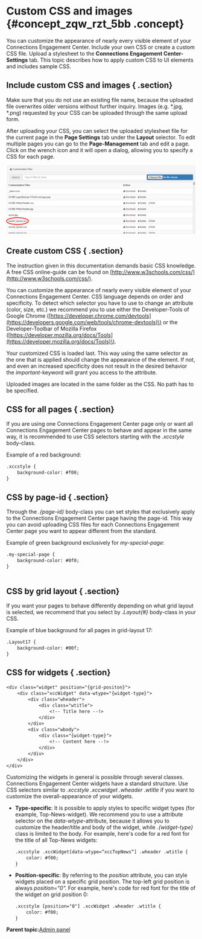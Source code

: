 # Custom CSS and images {#concept_zqw_rzt_5bb .concept}

You can customize the appearance of nearly every visible element of your Connections Engagement Center. Include your own CSS or create a custom CSS file. Upload a stylesheet to the **Connections Engagement Center-Settings** tab. This topic describes how to apply custom CSS to UI elements and includes sample CSS.

## Include custom CSS and images { .section}

Make sure that you do not use an existing file name, because the uploaded file overwrites older versions without further inquiry. Images \(e.g. \*.jpg, \*.png\) requested by your CSS can be uploaded through the same upload form.

After uploading your CSS, you can select the uploaded stylesheet file for the current page in the **Page Settings** tab under the **Layout** selector. To edit multiple pages you can go to the **Page-Management** tab and edit a page. Click on the wrench icon and it will open a dialog, allowing you to specify a CSS for each page.

![Including custom images](images/image007.png)

## Create custom CSS { .section}

The instruction given in this documentation demands basic CSS knowledge. A free CSS online-guide can be found on [http://www.w3schools.com/css/](http://www.w3schools.com/css/).

You can customize the appearance of nearly every visible element of your Connections Engagement Center. CSS language depends on order and specificity. To detect which selector you have to use to change an attribute \(color, size, etc.\) we recommend you to use either the Developer-Tools of Google Chrome \([https://developer.chrome.com/devtools](https://developers.google.com/web/tools/chrome-devtools)\) or the Developer-Toolbar of Mozilla Firefox \([https://developer.mozilla.org/docs/Tools](https://developer.mozilla.org/docs/Tools)\).

Your customized CSS is loaded last. This way using the same selector as the one that is applied should change the appearance of the element. If not, and even an increased specificity does not result in the desired behavior the *important*-keyword will grant you access to the attribute.

Uploaded images are located in the same folder as the CSS. No path has to be specified.

## CSS for all pages { .section}

If you are using one Connections Engagement Center page only or want all Connections Engagement Center pages to behave and appear in the same way, it is recommended to use CSS selectors starting with the *.xccstyle* body-class.

Example of a red background:

```
.xccstyle {
	background-color: #f00;
}

```

## CSS by page-id { .section}

Through the *.\{page-id\}* body-class you can set styles that exclusively apply to the Connections Engagement Center page having the page-id. This way you can avoid uploading CSS files for each Connections Engagement Center page you want to appear different from the standard.

Example of green background exclusively for *my-special-page*:

```
.my-special-page {
	background-color: #0f0;
}


```

## CSS by grid layout { .section}

If you want your pages to behave differently depending on what grid layout is selected, we recommend that you select by *.Layout\{\#\}* body-class in your CSS.

Example of blue background for all pages in grid-layout 17:

```
.Layout17 {
	background-color: #00f;
}

```

## CSS for widgets { .section}

```
<div class="widget" position="{grid-positon}">
	<div class="xccWidget" data-wtype="{widget-type}">
		<div class="wheader">
			<div class="wtitle">
				<!-- Title here --!>
			</div>
		</div>
		<div class="wbody">
			<div class="{widget-type}">
				<!-- Content here --!>
			</div>
		</div>
	</div>
</div>

```

Customizing the widgets in general is possible through several classes. Connections Engagement Center widgets have a standard structure. Use CSS selectors similar to *.xccstyle .xccwidget .wheader .wtitle* if you want to customize the overall-appearance of your widgets.

-   **Type-specific**: It is possible to apply styles to specific widget types \(for example, Top-News-widget\). We recommend you to use a attribute selector on the *data-wtype*-attribute, because it allows you to customize the header/title and body of the widget, while *.\{widget-type\}* class is limited to the body. For example, here's code for a red font for the title of all Top-News widgets:

    ```
    .xccstyle .xccWidget[data-wtype=“xccTopNews“] .wheader .wtitle {
    	color: #f00;
    }
    
    ```

-   **Position-specific**: By referring to the *position* attribute, you can style widgets placed on a specific grid position. The top-left grid position is always *position="0".* For example, here's code for red font for the title of the widget on grid position 0:

    ```
    .xccstyle [position="0"] .xccWidget .wheader .wtitle {
    	color: #f00;
    }
    
    ```


**Parent topic:**[Admin panel](../../connectors/icec/cec-admin_panel.md)

